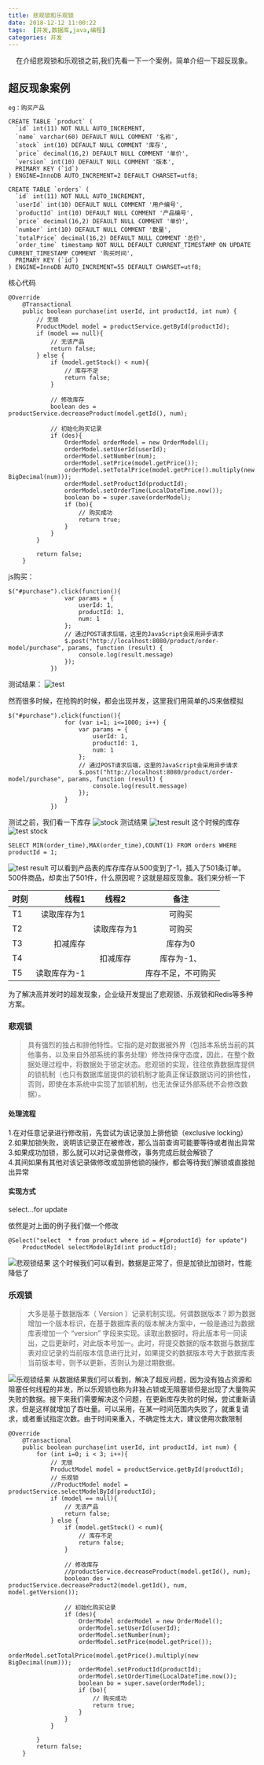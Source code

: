 ```yaml
---
title: 悲观锁和乐观锁
date: 2018-12-12 11:00:22
tags:  [并发,数据库,java,编程]
categories: 并发
---
```


&nbsp;&nbsp;&nbsp;&nbsp;在介绍悲观锁和乐观锁之前,我们先看一下一个案例，简单介绍一下超反现象。  

<!-- more -->
## 超反现象案例
	eg：购买产品

```（mysql）
CREATE TABLE `product` (
  `id` int(11) NOT NULL AUTO_INCREMENT,
  `name` varchar(60) DEFAULT NULL COMMENT '名称',
  `stock` int(10) DEFAULT NULL COMMENT '库存',
  `price` decimal(16,2) DEFAULT NULL COMMENT '单价',
  `version` int(10) DEFAULT NULL COMMENT '版本',
  PRIMARY KEY (`id`)
) ENGINE=InnoDB AUTO_INCREMENT=2 DEFAULT CHARSET=utf8;
```

```(mysql)
CREATE TABLE `orders` (
  `id` int(11) NOT NULL AUTO_INCREMENT,
  `userId` int(10) DEFAULT NULL COMMENT '用户编号',
  `productId` int(10) DEFAULT NULL COMMENT '产品编号',
  `price` decimal(16,2) DEFAULT NULL COMMENT '单价',
  `number` int(10) DEFAULT NULL COMMENT '数量',
  `totalPrice` decimal(16,2) DEFAULT NULL COMMENT '总价',
  `order_time` timestamp NOT NULL DEFAULT CURRENT_TIMESTAMP ON UPDATE CURRENT_TIMESTAMP COMMENT '购买时间',
  PRIMARY KEY (`id`)
) ENGINE=InnoDB AUTO_INCREMENT=55 DEFAULT CHARSET=utf8;
```

核心代码
```（java）
@Override
    @Transactional
    public boolean purchase(int userId, int productId, int num) {
        // 无锁
        ProductModel model = productService.getById(productId);
        if (model == null){
            // 无该产品
            return false;
        } else {
            if (model.getStock() < num){
                // 库存不足
                return false;
            }

            // 修改库存
            boolean des = productService.decreaseProduct(model.getId(), num);

            // 初始化购买记录
            if (des){
                OrderModel orderModel = new OrderModel();
                orderModel.setUserId(userId);
                orderModel.setNumber(num);
                orderModel.setPrice(model.getPrice());
                orderModel.setTotalPrice(model.getPrice().multiply(new BigDecimal(num)));
                orderModel.setProductId(productId);
                orderModel.setOrderTime(LocalDateTime.now());
                boolean bo = super.save(orderModel);
                if (bo){
                    // 购买成功
                    return true;
                }
            }
        }

        return false;
    }
```

js购买：
```(javascript)
$("#purchase").click(function(){
				var params = {
					userId: 1,
					productId: 1,
					num: 1
				};
				// 通过POST请求后端，这里的JavaScript会采用异步请求
				$.post("http://localhost:8080/product/order-model/purchase", params, function (result) {
					console.log(result.message)
				});
            })
```

测试结果：
![test](/悲观锁和乐观锁/WX20181212-150118@2x.png)

然而很多时候，在抢购的时候，都会出现并发，这里我们用简单的JS来做模拟
```(javascript)
$("#purchase").click(function(){
                for (var i=1; i<=1000; i++) {
                    var params = {
                        userId: 1,
                        productId: 1,
                        num: 1
                    };
                    // 通过POST请求后端，这里的JavaScript会采用异步请求
                    $.post("http://localhost:8080/product/order-model/purchase", params, function (result) {
                        console.log(result.message)
                    });
                }
            })
```
测试之前，我们看一下库存
![stock](/悲观锁和乐观锁/WX20181212-151022@2x.png)
测试结果
![test result](/悲观锁和乐观锁/WX20181212-151631@2x.png)
这个时候的库存
![test stock](/悲观锁和乐观锁/WX20181212-151756@2x.png)

```(SQL)
SELECT MIN(order_time),MAX(order_time),COUNT(1) FROM orders WHERE productId = 1;
```
![test result](/悲观锁和乐观锁/WX20181212-180320@2x.png)
可以看到产品表的库存库存从500变到了-1，插入了501条订单。500件商品，却卖出了501件，什么原因呢？这就是超反现象。我们来分析一下  

|时刻|线程1|线程2|备注
| :------| ------:  | :------:  | :------:  |
|T1		 |读取库存为1 |			|可购买
|T2		 |           |	读取库存为1|可购买
|T3		 |扣减库存 |			|库存为0
|T4	     |			 |	扣减库存		|库存为-1、
|T5	     |	读取库存为-1	|		|库存不足，不可购买

为了解决高并发时的超发现象，企业级开发提出了悲观锁、乐观锁和Redis等多种方案。

### 悲观锁
> 具有强烈的独占和排他特性。它指的是对数据被外界（包括本系统当前的其他事务，以及来自外部系统的事务处理）修改持保守态度，因此，在整个数据处理过程中，将数据处于锁定状态。悲观锁的实现，往往依靠数据库提供的锁机制（也只有数据库层提供的锁机制才能真正保证数据访问的排他性，否则，即使在本系统中实现了加锁机制，也无法保证外部系统不会修改数据）。
#### 处理流程
1.在对任意记录进行修改前，先尝试为该记录加上排他锁（exclusive locking）  
2.如果加锁失败，说明该记录正在被修改，那么当前查询可能要等待或者抛出异常  
3.如果成功加锁，那么就可以对记录做修改，事务完成后就会解锁了  
4.其间如果有其他对该记录做修改或加排他锁的操作，都会等待我们解锁或直接抛出异常
#### 实现方式
select…for update

依然是对上面的例子我们做一个修改
```
@Select("select  * from product where id = #{productId} for update")
    ProductModel selectModelById(int productId);
```
![悲观锁结果](/悲观锁和乐观锁/WX20181212-180032@2x.png)
这个时候我们可以看到，数据是正常了，但是加锁比加锁时，性能降低了

### 乐观锁
>大多是基于数据版本（ Version ）记录机制实现。何谓数据版本？即为数据增加一个版本标识，在基于数据库表的版本解决方案中，一般是通过为数据库表增加一个 “version” 字段来实现。读取出数据时，将此版本号一同读出，之后更新时，对此版本号加一。此时，将提交数据的版本数据与数据库表对应记录的当前版本信息进行比对，如果提交的数据版本号大于数据库表当前版本号，则予以更新，否则认为是过期数据。

![乐观锁结果](/悲观锁和乐观锁/WX20181212-183019@2x.png)
从数据结果我们可以看到，解决了超反问题，因为没有独占资源和阻塞任何线程的并发，所以乐观锁也称为非独占锁或无阻塞锁但是出现了大量购买失败的数据。接下来我们需要解决这个问题，在更新库存失败的时候，尝试重新请求，但是这样就增加了吞吐量。可以采用，在某一时间范围内失败了，就重复请求，或者重试指定次数。由于时间来重入，不确定性太大，建议使用次数限制
```(java)
@Override
    @Transactional
    public boolean purchase(int userId, int productId, int num) {
        for (int i=0; i < 3; i++){
            // 无锁
            ProductModel model = productService.getById(productId);
            // 乐观锁
            //ProductModel model = productService.selectModelById(productId);
            if (model == null){
                // 无该产品
                return false;
            } else {
                if (model.getStock() < num){
                    // 库存不足
                    return false;
                }

                // 修改库存
                //productService.decreaseProduct(model.getId(), num);
                boolean des = productService.decreaseProduct2(model.getId(), num, model.getVersion());

                // 初始化购买记录
                if (des){
                    OrderModel orderModel = new OrderModel();
                    orderModel.setUserId(userId);
                    orderModel.setNumber(num);
                    orderModel.setPrice(model.getPrice());
                    orderModel.setTotalPrice(model.getPrice().multiply(new BigDecimal(num)));
                    orderModel.setProductId(productId);
                    orderModel.setOrderTime(LocalDateTime.now());
                    boolean bo = super.save(orderModel);
                    if (bo){
                        // 购买成功
                        return true;
                    }
                }
            }

        }
        return false;
    }
```